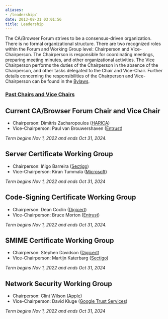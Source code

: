 ```yaml
---
aliases:
- /leadership/
date: 2013-08-31 03:01:56
title: Leadership
---
```


The CA/Browser Forum strives to be a consensus-driven organization. There is no formal organizational structure. There are two recognized roles within the Forum and Working Group level: Chairperson and Vice-Chairperson. The Chairperson is responsible for coordinating meetings, preparing meeting minutes, and other organizational activities. The Vice Chairperson performs the duties of the Chairperson in the absence of the Chairperson, and other tasks delegated to the Chair and Vice-Chair. Further details concerning the responsibilities of the Chairperson and Vice-Chairperson can be found in the [Bylaws][1].

### [**Past Chairs and Vice Chairs**][2]

## Current CA/Browser Forum Chair and Vice Chair

- Chairperson: Dimitris Zacharopoulos ([HARICA][3])
- Vice-Chairperson: Paul van Brouwershaven ([Entrust][4])

_Term begins Nov 1, 2022 and ends Oct 31, 2024._

### 

## Server Certificate Working Group

- Chairperson: Iñigo Barreira ([Sectigo][5])
- Vice-Chairperson: Kiran Tummala ([Microsoft][6])

_Term begins Nov 1, 2022 and ends Oct 31, 2024_

## Code-Signing Certificate Working Group

- Chairperson: Dean Coclin ([Digicert][7])
- Vice-Chairperson: Bruce Morton ([Entrust][4])

_Term begins _Nov 1, 2022 and ends Oct 31, 2024_._

## SMIME Certificate Working Group

- Chairperson: Stephen Davidson ([Digicert][7])
- Vice-Chairperson: Martijn Katerbarg ([Sectigo][5])

_Term begins _Nov 1, 2022 and ends Oct 31, 2024__

## Network Security Working Group 

- Chairperson: Clint Wilson ([Apple][8])
- Vice-Chairperson: David Kluge ([Google Trust Services](https://pki.goog/))

_Term begins Nov 1, 2022 and ends Oct 31, 2024_

[1]: /about/bylaws-history/ "Bylaws"
[2]: /about/leadership/past-chairs/
[3]: https://www.harica.gr/
[4]: https://www.entrust.com/
[5]: https://sectigo.com/
[6]: https://www.microsoft.com
[7]: https://www.digicert.com
[8]: https://www.apple.com/